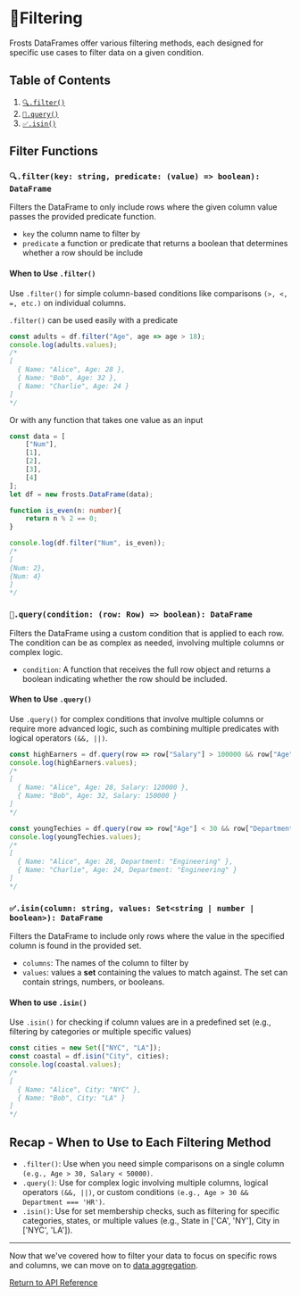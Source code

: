 # 🔽Filtering

Frosts DataFrames offer various filtering methods, each designed for specific use cases to filter data on a given condition.

## Table of Contents

1. [`🔍.filter()`](#filterkey-string-predicate-value--boolean-dataframe)
2. [`💬.query()`](#querycondition-row-row--boolean-dataframe)
3. [`✅.isin()`](#isincolumn-string-values-setstring--number--boolean-dataframe)

## Filter Functions

### `🔍.filter(key: string, predicate: (value) => boolean): DataFrame`

Filters the DataFrame to only include rows where the given column value passes the provided predicate function.

- `key` the column name to filter by
- `predicate` a function or predicate that returns a boolean that determines whether a row should be include

#### When to Use `.filter()`

Use `.filter()` for simple column-based conditions like comparisons `(>, <, =, etc.)` on individual columns.

`.filter()` can be used easily with a predicate

```ts
const adults = df.filter("Age", age => age > 18);
console.log(adults.values);
/*
[
  { Name: "Alice", Age: 28 },
  { Name: "Bob", Age: 32 },
  { Name: "Charlie", Age: 24 }
]
*/
```

Or with any function that takes one value as an input

```ts
const data = [
    ["Num"],
    [1],
    [2],
    [3],
    [4]
];
let df = new frosts.DataFrame(data);

function is_even(n: number){
    return n % 2 == 0;
} 

console.log(df.filter("Num", is_even));
/*
[
{Num: 2},
{Num: 4}
]
*/
```

### `💬.query(condition: (row: Row) => boolean): DataFrame`

Filters the DataFrame using a custom condition that is applied to each row. The condition can be as complex as needed, involving multiple columns or complex logic.

- `condition`: A function that receives the full row object and returns a boolean indicating whether the row should be included.

#### When to Use `.query()`

Use `.query()` for complex conditions that involve multiple columns or require more advanced logic, such as combining multiple predicates with logical operators `(&&, ||)`.

```ts
const highEarners = df.query(row => row["Salary"] > 100000 && row["Age"] < 50);
console.log(highEarners.values);
/*
[
  { Name: "Alice", Age: 28, Salary: 120000 },
  { Name: "Bob", Age: 32, Salary: 150000 }
]
*/

const youngTechies = df.query(row => row["Age"] < 30 && row["Department"] === "Engineering");
console.log(youngTechies.values);
/*
[
  { Name: "Alice", Age: 28, Department: "Engineering" },
  { Name: "Charlie", Age: 24, Department: "Engineering" }
]
*/
```

### `✅.isin(column: string, values: Set<string | number | boolean>): DataFrame`

Filters the DataFrame to include only rows where the value in the specified column is found in the provided set.

- `columns`: The names of the column to filter by
- `values`: values a **set** containing the values to match against. The set can contain strings, numbers, or booleans.

#### When to use `.isin()`

Use `.isin()` for checking if column values are in a predefined set (e.g., filtering by categories or multiple specific values)

```ts
const cities = new Set(["NYC", "LA"]);
const coastal = df.isin("City", cities);
console.log(coastal.values);
/*
[
  { Name: "Alice", City: "NYC" },
  { Name: "Bob", City: "LA" }
]
*/
```

## Recap - When to Use to Each Filtering Method

- `.filter()`: Use when you need simple comparisons on a single column `(e.g., Age > 30, Salary < 50000)`.
- `.query()`: Use for complex logic involving multiple columns, logical operators `(&&, ||)`, or custom conditions `(e.g., Age > 30 && Department === 'HR')`.
- `.isin()`: Use for set membership checks, such as filtering for specific categories, states, or multiple values (e.g., State in ['CA', 'NY'], City in ['NYC', 'LA']).

---

Now that we've covered how to filter your data to focus on specific rows and columns, we can move on to [data aggregation](aggregation.md).

[Return to API Reference](/frosts)
